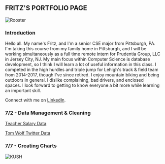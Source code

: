 ## FRITZ'S PORTFOLIO PAGE

![Rooster](https://fritzisaac.github.io/IMG_6410.JPG)
### Introduction 

Hello all.  My name's Fritz, and I'm a senior CSE major from Pittsburgh, PA.  I'm taking this course from my family home in Pittsburgh, and I will be working simultaneously as a full time remote intern for Prudentia Group, LLC in Jersey City, NJ.  My main focus within Computer Science is database development, so I think I will learn a lot of useful information in this class.  I competed in the high hurdles and triple jump for Lehigh's track & field team from 2014-2017, though I've since retired.  I enjoy mountain biking and being outdoors in general.  I dislike complaining, bad drivers, and enclosed spaces.  I look forward to getting to know everyone a bit more while learning an important skill.

Connect with me on [LinkedIn](https://www.linkedin.com/in/fritz-isaac-b30479108/s=50).
### 7/2 - Data Management & Cleaning
<a href="https://fritzisaac.github.io/fritz_isaac_teacher_salary.xlsx">Teacher Salary Data </a>

<a href="https://fritzisaac.github.io/fritz_isaac_twitter_data.xlsx">Tom Wolf Twitter Data </a>

### 7/7 - Creating Charts
![KUSH](https://fritzisaac.github.io/denver.png)
